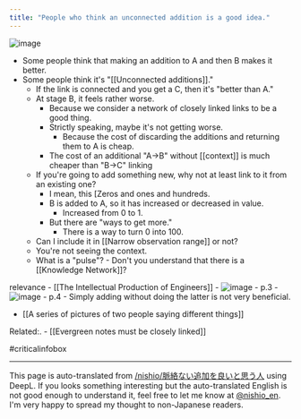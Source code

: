 ```yaml
---
title: "People who think an unconnected addition is a good idea."
---
```


![image](https://gyazo.com/d4f525bfe274c67bd9482ac9b19418f3/thumb/1000)
- Some people think that making an addition to A and then B makes it better.
- Some people think it's "[[Unconnected additions]]."
    - If the link is connected and you get a C, then it's "better than A."
    - At stage B, it feels rather worse.
        - Because we consider a network of closely linked links to be a good thing.
        - Strictly speaking, maybe it's not getting worse.
            - Because the cost of discarding the additions and returning them to A is cheap.
        - The cost of an additional "A→B" without [[context]] is much cheaper than "B→C" linking
    - If you're going to add something new, why not at least link to it from an existing one?
        - I mean, this [Zeros and ones and hundreds.
        - B is added to A, so it has increased or decreased in value.
            - Increased from 0 to 1.
        - But there are "ways to get more."
            - There is a way to turn 0 into 100.
    - Can I include it in [[Narrow observation range]] or not?
    - You're not seeing the context.
    - What is a "pulse"?
            - Don't you understand that there is a [[Knowledge Network]]?


relevance
    - [[The Intellectual Production of Engineers]]
    - ![image](https://gyazo.com/a2458e6af4562bc253995f7c94d5b01c/thumb/1000)
        - p.3
    - ![image](https://gyazo.com/68b5ae2236df98e6a2da0e117d181c0e/thumb/1000)
        - p.4
    - Simply adding without doing the latter is not very beneficial.

- [[A series of pictures of two people saying different things]]

Related:.
    - [[Evergreen notes must be closely linked]]

#criticalinfobox

---
This page is auto-translated from [/nishio/脈絡ない追加を良いと思う人](https://scrapbox.io/nishio/脈絡ない追加を良いと思う人) using DeepL. If you looks something interesting but the auto-translated English is not good enough to understand it, feel free to let me know at [@nishio_en](https://twitter.com/nishio_en). I'm very happy to spread my thought to non-Japanese readers.